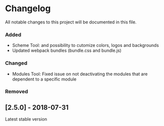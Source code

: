 # Changelog
All notable changes to this project will be documented in this file.

### Added
* Scheme Tool: and possibility to cutomize colors, logos and backgrounds  
* Updated webpack bundles (bundle.css and bundle.js)

### Changed
* Modules Tool: Fixed issue on not deactivating the modules that are dependent to a specific module


### Removed


## [2.5.0] - 2018-07-31
Latest stable version


